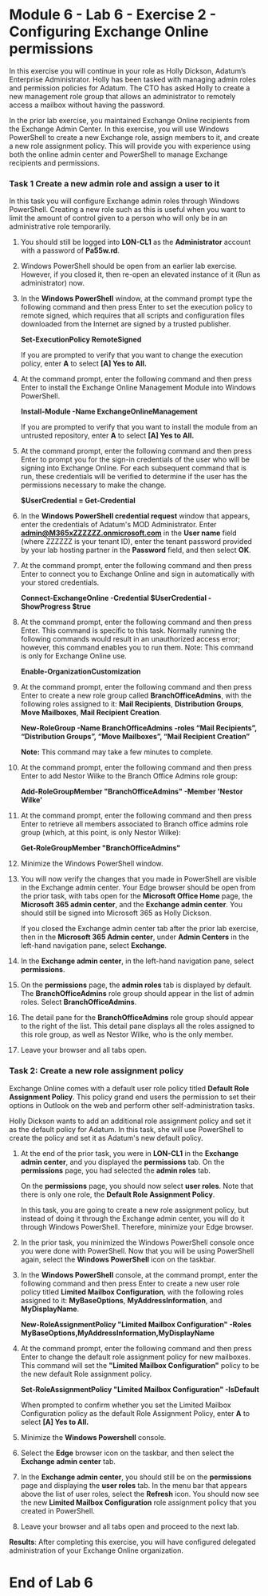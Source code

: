 # Module 6 - Lab 6 - Exercise 2 - Configuring Exchange Online permissions

In this exercise you will continue in your role as Holly Dickson, Adatum’s Enterprise Administrator. Holly has been tasked with managing admin roles and permission policies for Adatum. The CTO has asked Holly to create a new management role group that allows an administrator to remotely access a mailbox without having the password. 

In the prior lab exercise, you maintained Exchange Online recipients from the Exchange Admin Center. In this exercise, you will use Windows PowerShell to create a new Exchange role, assign members to it, and create a new role assignment policy. This will provide you with experience using both the online admin center and PowerShell to manage Exchange recipients and permissions.  

### Task 1 Create a new admin role and assign a user to it

In this task you will configure Exchange admin roles through Windows PowerShell. Creating a new role such as this is useful when you want to limit the amount of control given to a person who will only be in an administrative role temporarily. 

1. You should still be logged into **LON-CL1** as the **Administrator** account with a password of **Pa55w.rd**.

2. Windows PowerShell should be open from an earlier lab exercise. However, if you closed it, then re-open an elevated instance of it (Run as administrator) now. 

3. In the **Windows PowerShell** window, at the command prompt type the following command and then press Enter to set the execution policy to remote signed, which requires that all scripts and configuration files downloaded from the Internet are signed by a trusted publisher. <br/>

	**Set-ExecutionPolicy RemoteSigned** <br/>

	If you are prompted to verify that you want to change the execution policy, enter **A** to select **[A] Yes to All.**  

4. At the command prompt, enter the following command and then press Enter to install the Exchange Online Management Module into Windows PowerShell. <br/>

	**Install-Module -Name ExchangeOnlineManagement** <br/>

	If you are prompted to verify that you want to install the module from an untrusted repository, enter **A** to select **[A] Yes to All.**  

5. At the command prompt, enter the following command and then press Enter to prompt you for the sign-in credentials of the user who will be signing into Exchange Online. For each subsequent command that is run, these credentials will be verified to determine if the user has the permissions necessary to make the change. <br/>

	**$UserCredential = Get-Credential**

6. In the **Windows PowerShell credential request** window that appears, enter the credentials of Adatum's MOD Administrator. Enter **admin@M365xZZZZZZ.onmicrosoft.com** in the **User name** field (where ZZZZZZ is your tenant ID), enter the tenant password provided by your lab hosting partner in the **Password** field, and then select **OK**.   

7. At the command prompt, enter the following command and then press Enter to connect you to Exchange Online and sign in automatically with your stored credentials. <br/>

	**Connect-ExchangeOnline -Credential $UserCredential -ShowProgress $true**

8. At the command prompt, enter the following command and then press Enter. This command is specific to this task. Normally running the following commands would result in an unauthorized access error; however, this command enables you to run them. Note: This command is only for Exchange Online use. <br/>	
		
	**Enable-OrganizationCustomization**

9. At the command prompt, enter the following command and then press Enter to create a new role group called **BranchOfficeAdmins**, with the following roles assigned to it: **Mail Recipients**, **Distribution Groups**, **Move Mailboxes**, **Mail Recipient Creation**. <br/>

	**New-RoleGroup -Name BranchOfficeAdmins -roles “Mail Recipients”, “Distribution Groups”, “Move Mailboxes”, “Mail Recipient Creation”** <br/>

	**Note:** This command may take a few minutes to complete. 

10. At the command prompt, enter the following command and then press Enter to add Nestor Wilke to the Branch Office Admins role group: <br/>
		
	**Add-RoleGroupMember "BranchOfficeAdmins" -Member 'Nestor Wilke'**

11. At the command prompt, enter the following command and then press Enter to retrieve all members associated to Branch office admins role group (which, at this point, is only Nestor Wilke): <br>

	**Get-RoleGroupMember "BranchOfficeAdmins"**

12. Minimize the Windows PowerShell window.

13. You will now verify the changes that you made in PowerShell are visible in the Exchange admin center. Your Edge browser should be open from the prior task, with tabs open for the **Microsoft Office Home** page, the **Microsoft 365 admin center**, and the **Exchange admin center**. You should still be signed into Microsoft 365 as Holly Dickson. <br/>

	If you closed the Exchange admin center tab after the prior lab exercise, then in the **Microsoft 365 Admin center**, under **Admin Centers** in the left-hand navigation pane, select **Exchange**.

14. In the **Exchange admin center**, in the left-hand navigation pane, select **permissions**. 

15. On the **permissions** page, the **admin roles** tab is displayed by default. The **BranchOfficeAdmins** role group should appear in the list of admin roles. Select **BranchOfficeAdmins**. 

16. The detail pane for the **BranchOfficeAdmins** role group should appear to the right of the list. This detail pane displays all the roles assigned to this role group, as well as Nestor Wilke, who is the only member. 

17. Leave your browser and all tabs open.

### Task 2: Create a new role assignment policy

Exchange Online comes with a default user role policy titled **Default Role Assignment Policy**. This policy grand end users the permission to set their options in Outlook on the web and perform other self-administration tasks. 

Holly Dickson wants to add an additional role assignment policy and set it as the default policy for Adatum. In this task, she will use PowerShell to create the policy and set it as Adatum's new default policy.

1. At the end of the prior task, you were in **LON-CL1** in the **Exchange admin center**, and you displayed the **permissions** tab. On the **permissions** page, you had selected the **admin roles** tab. <br/>

	On the **permissions** page, you should now select **user roles**. Note that there is only one role, the **Default Role Assignment Policy**.  <br/>

	In this task, you are going to create a new role assignment policy, but instead of doing it through the Exchange admin center, you will do it through Windows PowerShell. Therefore, minimize your Edge browser. 

2. In the prior task, you minimized the Windows PowerShell console once you were done with PowerShell. Now that you will be using PowerShell again, select the **Windows PowerShell** icon on the taskbar. 

3. In the **Windows PowerShell** console, at the command prompt, enter the following command and then press Enter to create a new user role policy titled **Limited Mailbox Configuration**, with the following roles assigned to it: **MyBaseOptions**, **MyAddressInformation**, and **MyDisplayName**. <br/>

	**New-RoleAssignmentPolicy "Limited Mailbox Configuration" -Roles MyBaseOptions,MyAddressInformation,MyDisplayName**

4. At the command prompt, enter the following command and then press Enter to change the default role assignment policy for new mailboxes. This command will set the **"Limited Mailbox Configuration"** policy to be the new default Role assignment policy. <br/>

	**Set-RoleAssignmentPolicy "Limited Mailbox Configuration" -IsDefault** <br/>

	When prompted to confirm whether you set the Limited Mailbox Configuration policy as the default Role Assignment Policy, enter **A** to select **[A] Yes to All.**

5. Minimize the **Windows Powershell** console.

6. Select the **Edge** browser icon on the taskbar, and then select the **Exchange admin center** tab.

7. In the **Exchange admin center**, you should still be on the **permissions** page and displaying the **user roles** tab. In the menu bar that appears above the list of user roles, select the **Refresh** icon. You should now see the new **Limited Mailbox Configuration** role assignment policy that you created in PowerShell.

8. Leave your browser and all tabs open and proceed to the next lab.


**Results**: After completing this exercise, you will have configured delegated administration of your Exchange Online organization.


# End of Lab 6